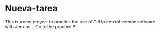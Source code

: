 # Nueva-tarea
This is a new proyect to practice the use of GitUp control version software with Jenkins... Go to the practice!!!
